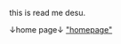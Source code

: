 this is read me desu.

↓home page↓
<a href="https://koppepan-orange.github.io/test_site/homepage.html">"homepage"</a>
